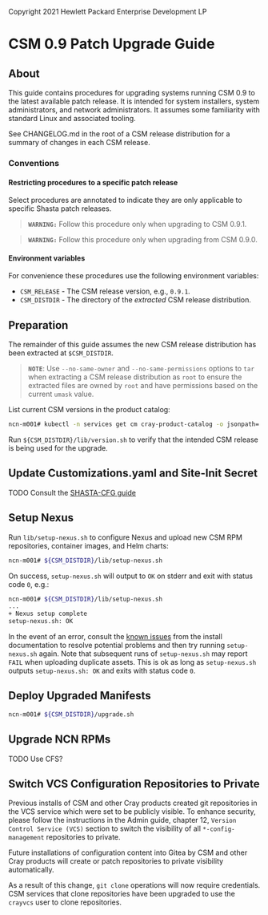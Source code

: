 Copyright 2021 Hewlett Packard Enterprise Development LP


# CSM 0.9 Patch Upgrade Guide


## About

This guide contains procedures for upgrading systems running CSM 0.9 to the
latest available patch release. It is intended for system installers, system
administrators, and network administrators. It assumes some familiarity with
standard Linux and associated tooling.

See CHANGELOG.md in the root of a CSM release distribution for a summary of
changes in each CSM release.


### Conventions


#### Restricting procedures to a specific patch release

Select procedures are annotated to indicate they are only applicable to
specific Shasta patch releases.

> **`WARNING:`** Follow this procedure only when upgrading to CSM 0.9.1.

> **`WARNING:`** Follow this procedure only when upgrading from CSM 0.9.0.


#### Environment variables

For convenience these procedures use the following environment variables:

- `CSM_RELEASE` - The CSM release version, e.g., `0.9.1`.
- `CSM_DISTDIR` - The directory of the _extracted_ CSM release distribution.


## Preparation

The remainder of this guide assumes the new CSM release distribution has been
extracted at `$CSM_DISTDIR`.

> **`NOTE`**: Use `--no-same-owner` and `--no-same-permissions` options to
> `tar` when extracting a CSM release distribution as `root` to ensure the
> extracted files are owned by `root` and have permissions based on the current
> `umask` value.

List current CSM versions in the product catalog:

```bash
ncn-m001# kubectl -n services get cm cray-product-catalog -o jsonpath='{.data.csm}' | yq r -j - | jq -r 'keys[]' | sed '/-/!{s/$/_/}' | sort -V | sed 's/_$//'
```

Run `${CSM_DISTDIR}/lib/version.sh` to verify that the intended CSM release is
being used for the upgrade.


## Update Customizations.yaml and Site-Init Secret

TODO Consult the [SHASTA-CFG guide](../../067-SHASTA-CFG.md)


## Setup Nexus

Run `lib/setup-nexus.sh` to configure Nexus and upload new CSM RPM
repositories, container images, and Helm charts:

```bash
ncn-m001# ${CSM_DISTDIR}/lib/setup-nexus.sh
```

On success, `setup-nexus.sh` will output to `OK` on stderr and exit with status
code `0`, e.g.:

```bash
ncn-m001# ${CSM_DISTDIR}/lib/setup-nexus.sh
...
+ Nexus setup complete
setup-nexus.sh: OK
```

In the event of an error, consult the [known
issues](../../006-CSM-PLATFORM-INSTALL.md#known-issues) from the install
documentation to resolve potential problems and then try running
`setup-nexus.sh` again. Note that subsequent runs of `setup-nexus.sh` may
report `FAIL` when uploading duplicate assets. This is ok as long as
`setup-nexus.sh` outputs `setup-nexus.sh: OK` and exits with status code `0`.


## Deploy Upgraded Manifests

```bash
ncn-m001# ${CSM_DISTDIR}/upgrade.sh
```


## Upgrade NCN RPMs

TODO Use CFS?

## Switch VCS Configuration Repositories to Private

Previous installs of CSM and other Cray products created git repositories in
the VCS service which were set to be publicly visible. To enhance security,
please follow the instructions in the Admin guide, chapter 12,
`Version Control Service (VCS)` section to switch the visibility of all
`*-config-management` repositories to private.

Future installations of configuration content into Gitea by CSM and other
Cray products will create or patch repositories to private visibility
automatically.

As a result of this change, `git clone` operations will now require
credentials. CSM services that clone repositories have been upgraded
to use the `crayvcs` user to clone repositories.

